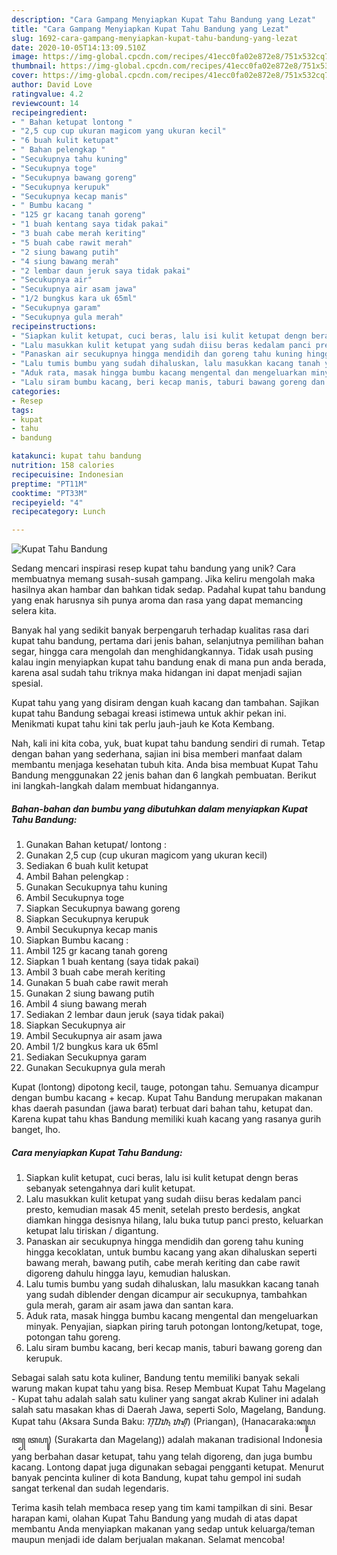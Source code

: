 ```yaml
---
description: "Cara Gampang Menyiapkan Kupat Tahu Bandung yang Lezat"
title: "Cara Gampang Menyiapkan Kupat Tahu Bandung yang Lezat"
slug: 1692-cara-gampang-menyiapkan-kupat-tahu-bandung-yang-lezat
date: 2020-10-05T14:13:09.510Z
image: https://img-global.cpcdn.com/recipes/41ecc0fa02e872e8/751x532cq70/kupat-tahu-bandung-foto-resep-utama.jpg
thumbnail: https://img-global.cpcdn.com/recipes/41ecc0fa02e872e8/751x532cq70/kupat-tahu-bandung-foto-resep-utama.jpg
cover: https://img-global.cpcdn.com/recipes/41ecc0fa02e872e8/751x532cq70/kupat-tahu-bandung-foto-resep-utama.jpg
author: David Love
ratingvalue: 4.2
reviewcount: 14
recipeingredient:
- " Bahan ketupat lontong "
- "2,5 cup cup ukuran magicom yang ukuran kecil"
- "6 buah kulit ketupat"
- " Bahan pelengkap "
- "Secukupnya tahu kuning"
- "Secukupnya toge"
- "Secukupnya bawang goreng"
- "Secukupnya kerupuk"
- "Secukupnya kecap manis"
- " Bumbu kacang "
- "125 gr kacang tanah goreng"
- "1 buah kentang saya tidak pakai"
- "3 buah cabe merah keriting"
- "5 buah cabe rawit merah"
- "2 siung bawang putih"
- "4 siung bawang merah"
- "2 lembar daun jeruk saya tidak pakai"
- "Secukupnya air"
- "Secukupnya air asam jawa"
- "1/2 bungkus kara uk 65ml"
- "Secukupnya garam"
- "Secukupnya gula merah"
recipeinstructions:
- "Siapkan kulit ketupat, cuci beras, lalu isi kulit ketupat dengn beras sebanyak setengahnya dari kulit ketupat."
- "Lalu masukkan kulit ketupat yang sudah diisu beras kedalam panci presto, kemudian masak 45 menit, setelah presto berdesis, angkat diamkan hingga desisnya hilang, lalu buka tutup panci presto, keluarkan ketupat lalu tiriskan / digantung."
- "Panaskan air secukupnya hingga mendidih dan goreng tahu kuning hingga kecoklatan, untuk bumbu kacang yang akan dihaluskan seperti bawang merah, bawang putih, cabe merah keriting dan cabe rawit digoreng dahulu hingga layu, kemudian haluskan."
- "Lalu tumis bumbu yang sudah dihaluskan, lalu masukkan kacang tanah yang sudah diblender dengan dicampur air secukupnya, tambahkan gula merah, garam air asam jawa dan santan kara."
- "Aduk rata, masak hingga bumbu kacang mengental dan mengeluarkan minyak. Penyajian, siapkan piring taruh potongan lontong/ketupat, toge, potongan tahu goreng."
- "Lalu siram bumbu kacang, beri kecap manis, taburi bawang goreng dan kerupuk."
categories:
- Resep
tags:
- kupat
- tahu
- bandung

katakunci: kupat tahu bandung 
nutrition: 158 calories
recipecuisine: Indonesian
preptime: "PT11M"
cooktime: "PT33M"
recipeyield: "4"
recipecategory: Lunch

---
```



![Kupat Tahu Bandung](https://img-global.cpcdn.com/recipes/41ecc0fa02e872e8/751x532cq70/kupat-tahu-bandung-foto-resep-utama.jpg)

Sedang mencari inspirasi resep kupat tahu bandung yang unik? Cara membuatnya memang susah-susah gampang. Jika keliru mengolah maka hasilnya akan hambar dan bahkan tidak sedap. Padahal kupat tahu bandung yang enak harusnya sih punya aroma dan rasa yang dapat memancing selera kita.

Banyak hal yang sedikit banyak berpengaruh terhadap kualitas rasa dari kupat tahu bandung, pertama dari jenis bahan, selanjutnya pemilihan bahan segar, hingga cara mengolah dan menghidangkannya. Tidak usah pusing kalau ingin menyiapkan kupat tahu bandung enak di mana pun anda berada, karena asal sudah tahu triknya maka hidangan ini dapat menjadi sajian spesial.

Kupat tahu yang yang disiram dengan kuah kacang dan tambahan. Sajikan kupat tahu Bandung sebagai kreasi istimewa untuk akhir pekan ini. Menikmati kupat tahu kini tak perlu jauh-jauh ke Kota Kembang.


Nah, kali ini kita coba, yuk, buat kupat tahu bandung sendiri di rumah. Tetap dengan bahan yang sederhana, sajian ini bisa memberi manfaat dalam membantu menjaga kesehatan tubuh kita. Anda bisa membuat Kupat Tahu Bandung menggunakan 22 jenis bahan dan 6 langkah pembuatan. Berikut ini langkah-langkah dalam membuat hidangannya.

<!--inarticleads1-->

##### Bahan-bahan dan bumbu yang dibutuhkan dalam menyiapkan Kupat Tahu Bandung:

1. Gunakan  Bahan ketupat/ lontong :
1. Gunakan 2,5 cup (cup ukuran magicom yang ukuran kecil)
1. Sediakan 6 buah kulit ketupat
1. Ambil  Bahan pelengkap :
1. Gunakan Secukupnya tahu kuning
1. Ambil Secukupnya toge
1. Siapkan Secukupnya bawang goreng
1. Siapkan Secukupnya kerupuk
1. Ambil Secukupnya kecap manis
1. Siapkan  Bumbu kacang :
1. Ambil 125 gr kacang tanah goreng
1. Siapkan 1 buah kentang (saya tidak pakai)
1. Ambil 3 buah cabe merah keriting
1. Gunakan 5 buah cabe rawit merah
1. Gunakan 2 siung bawang putih
1. Ambil 4 siung bawang merah
1. Sediakan 2 lembar daun jeruk (saya tidak pakai)
1. Siapkan Secukupnya air
1. Ambil Secukupnya air asam jawa
1. Ambil 1/2 bungkus kara uk 65ml
1. Sediakan Secukupnya garam
1. Gunakan Secukupnya gula merah


Kupat (lontong) dipotong kecil, tauge, potongan tahu. Semuanya dicampur dengan bumbu kacang + kecap. Kupat Tahu Bandung merupakan makanan khas daerah pasundan (jawa barat) terbuat dari bahan tahu, ketupat dan. Karena kupat tahu khas Bandung memiliki kuah kacang yang rasanya gurih banget, lho. 

<!--inarticleads2-->

##### Cara menyiapkan Kupat Tahu Bandung:

1. Siapkan kulit ketupat, cuci beras, lalu isi kulit ketupat dengn beras sebanyak setengahnya dari kulit ketupat.
1. Lalu masukkan kulit ketupat yang sudah diisu beras kedalam panci presto, kemudian masak 45 menit, setelah presto berdesis, angkat diamkan hingga desisnya hilang, lalu buka tutup panci presto, keluarkan ketupat lalu tiriskan / digantung.
1. Panaskan air secukupnya hingga mendidih dan goreng tahu kuning hingga kecoklatan, untuk bumbu kacang yang akan dihaluskan seperti bawang merah, bawang putih, cabe merah keriting dan cabe rawit digoreng dahulu hingga layu, kemudian haluskan.
1. Lalu tumis bumbu yang sudah dihaluskan, lalu masukkan kacang tanah yang sudah diblender dengan dicampur air secukupnya, tambahkan gula merah, garam air asam jawa dan santan kara.
1. Aduk rata, masak hingga bumbu kacang mengental dan mengeluarkan minyak. Penyajian, siapkan piring taruh potongan lontong/ketupat, toge, potongan tahu goreng.
1. Lalu siram bumbu kacang, beri kecap manis, taburi bawang goreng dan kerupuk.


Sebagai salah satu kota kuliner, Bandung tentu memiliki banyak sekali warung makan kupat tahu yang bisa. Resep Membuat Kupat Tahu Magelang - Kupat tahu adalah salah satu kuliner yang sangat akrab Kuliner ini adalah salah satu masakan khas di Daerah Jawa, seperti Solo, Magelang, Bandung. Kupat tahu (Aksara Sunda Baku: ᮊᮥᮕᮒ᮪ ᮒᮠᮥ) (Priangan), (Hanacaraka:ꦏꦸꦥꦠ꧀ ꦠꦲꦸ) (Surakarta dan Magelang)) adalah makanan tradisional Indonesia yang berbahan dasar ketupat, tahu yang telah digoreng, dan juga bumbu kacang. Lontong dapat juga digunakan sebagai pengganti ketupat. Menurut banyak pencinta kuliner di kota Bandung, kupat tahu gempol ini sudah sangat terkenal dan sudah legendaris. 

Terima kasih telah membaca resep yang tim kami tampilkan di sini. Besar harapan kami, olahan Kupat Tahu Bandung yang mudah di atas dapat membantu Anda menyiapkan makanan yang sedap untuk keluarga/teman maupun menjadi ide dalam berjualan makanan. Selamat mencoba!
